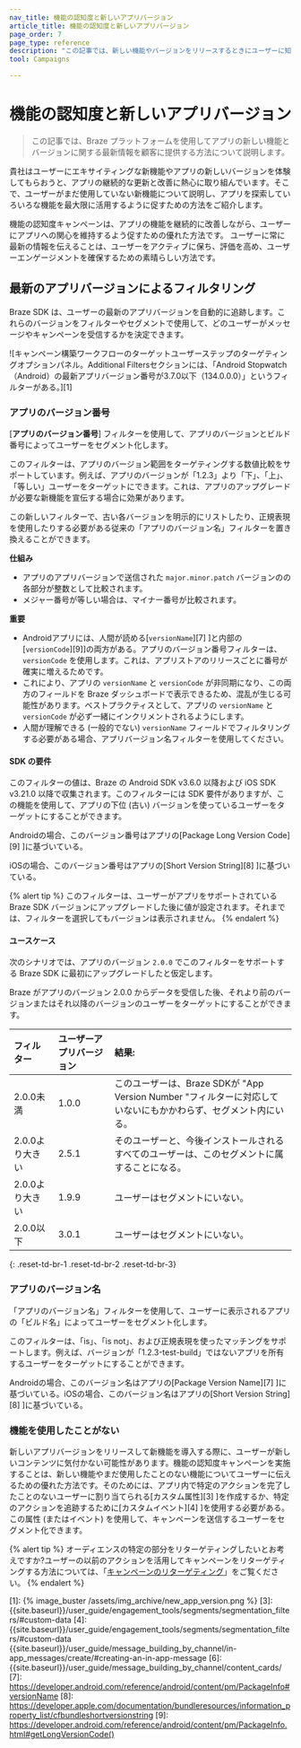 ```yaml
---
nav_title: 機能の認知度と新しいアプリバージョン
article_title: 機能の認知度と新しいアプリバージョン
page_order: 7
page_type: reference
description: "この記事では、新しい機能やバージョンをリリースするときにユーザーに知識を与えて楽しみにしてもらえる状態を継続する方法について説明します。"
tool: Campaigns

---
```


# 機能の認知度と新しいアプリバージョン

> この記事では、Braze プラットフォームを使用してアプリの新しい機能とバージョンに関する最新情報を顧客に提供する方法について説明します。 

貴社はユーザーにエキサイティングな新機能やアプリの新しいバージョンを体験してもらおうと、アプリの継続的な更新と改善に熱心に取り組んでいます。そこで、ユーザーがまだ使用していない新機能について説明し、アプリを探索していろいろな機能を最大限に活用するように促すための方法をご紹介します。

機能の認知度キャンペーンは、アプリの機能を継続的に改善しながら、ユーザーにアプリへの関心を維持するよう促すための優れた方法です。 ユーザーに常に最新の情報を伝えることは、ユーザーをアクティブに保ち、評価を高め、ユーザーエンゲージメントを確保するための素晴らしい方法です。

## 最新のアプリバージョンによるフィルタリング

Braze SDK は、ユーザーの最新のアプリバージョンを自動的に追跡します。これらのバージョンをフィルターやセグメントで使用して、どのユーザーがメッセージやキャンペーンを受信するかを決定できます。

![キャンペーン構築ワークフローのターゲットユーザーステップのターゲティングオプションパネル。Additional Filtersセクションには、「Android Stopwatch（Android）の最新アプリバージョン番号が3.7.0以下（134.0.0.0）」というフィルターがある。][1]

### アプリのバージョン番号

\[**アプリのバージョン番号**] フィルターを使用して、アプリのバージョンとビルド番号によってユーザーをセグメント化します。 

このフィルターは、アプリのバージョン範囲をターゲティングする数値比較をサポートしています。例えば、アプリのバージョンが「1.2.3」より「下」、「上」、「等しい」ユーザーをターゲットにできます。これは、アプリのアップグレードが必要な新機能を宣伝する場合に効果があります。

この新しいフィルターで、古い各バージョンを明示的にリストしたり、正規表現を使用したりする必要がある従来の「アプリのバージョン名」フィルターを置き換えることができます。

**仕組み**

* アプリのアプリバージョンで送信された `major.minor.patch` バージョンのの各部分が整数として比較されます。
* メジャー番号が等しい場合は、マイナー番号が比較されます。

**重要**

* Androidアプリには、人間が読める\[`versionName`][7] ]と内部の\[`versionCode`][9]]の両方がある。アプリのバージョン番号フィルターは、`versionCode` を使用します。これは、アプリストアのリリースごとに番号が確実に増えるためです。
* これにより、アプリの `versionName` と `versionCode` が非同期になり、この両方のフィールドを Braze ダッシュボードで表示できるため、混乱が生じる可能性があります。ベストプラクティスとして、アプリの `versionName` と `versionCode` が必ず一緒にインクリメントされるようにします。
* 人間が理解できる (一般的でない) `versionName` フィールドでフィルタリングする必要がある場合、アプリバージョン名フィルターを使用してください。

#### SDK の要件

このフィルターの値は、Braze の Android SDK v3.6.0 以降および iOS SDK v3.21.0 以降で収集されます。このフィルターには SDK 要件がありますが、この機能を使用して、アプリの下位 (古い) バージョンを使っているユーザーをターゲットにすることができます。

Androidの場合、このバージョン番号はアプリの\[Package Long Version Code][9] ]に基づいている。

iOSの場合、このバージョン番号はアプリの\[Short Version String][8] ]に基づいている。

{% alert tip %}
このフィルターは、ユーザーがアプリをサポートされている Braze SDK バージョンにアップグレードした後に値が設定されます。それまでは、フィルターを選択してもバージョンは表示されません。
{% endalert %}

#### ユースケース

次のシナリオでは、アプリのバージョン `2.0.0` でこのフィルターをサポートする Braze SDK に最初にアップグレードしたと仮定します。

Braze がアプリのバージョン 2.0.0 からデータを受信した後、それより前のバージョンまたはそれ以降のバージョンのユーザーをターゲットにすることができます。

| フィルター  | ユーザーアプリバージョン  | 結果: |
:------------- | :----------- | :---------|
| 2.0.0未満 | 1.0.0 | このユーザーは、Braze SDKが "App Version Number "フィルターに対応していないにもかかわらず、セグメント内にいる。 |
| 2.0.0より大きい | 2.5.1 | そのユーザーと、今後インストールされるすべてのユーザーは、このセグメントに属することになる。 |
| 2.0.0より大きい | 1.9.9 | ユーザーはセグメントにいない。 |
| 2.0.0以下 | 3.0.1 | ユーザーはセグメントにいない。 |
{: .reset-td-br-1 .reset-td-br-2 .reset-td-br-3}

### アプリのバージョン名

「アプリのバージョン名」フィルターを使用して、ユーザーに表示されるアプリの「ビルド名」によってユーザーをセグメント化します。 

このフィルターは、「is」、「is not」、および正規表現を使ったマッチングをサポートします。例えば、バージョンが「1.2.3-test-build」ではないアプリを所有するユーザーをターゲットにすることができます。

Androidの場合、このバージョン名はアプリの\[Package Version Name][7] ]に基づいている。iOSの場合、このバージョン名はアプリの\[Short Version String][8] ]に基づいている。

### 機能を使用したことがない

新しいアプリバージョンをリリースして新機能を導入する際に、ユーザーが新しいコンテンツに気付かない可能性があります。機能の認知度キャンペーンを実施することは、新しい機能やまだ使用したことのない機能についてユーザーに伝えるための優れた方法です。そのためには、アプリ内で特定のアクションを完了したことのないユーザーに割り当てられる\[カスタム属性][3] ]を作成するか、特定のアクションを追跡するために\[カスタムイベント][4] ]を使用する必要がある。この属性 (またはイベント) を使用して、キャンペーンを送信するユーザーをセグメント化できます。

{% alert tip %}
オーディエンスの特定の部分をリターゲティングしたいとお考えですか?ユーザーの以前のアクションを活用してキャンペーンをリターゲティングする方法については、「[キャンペーンのリターゲティング]({{site.baseurl}}/user_guide/engagement_tools/campaigns/ideas_and_strategies/retargeting_campaigns/)」をご覧ください。
{% endalert %}


[1]: {% image_buster /assets/img_archive/new_app_version.png %}
[3]: {{site.baseurl}}/user_guide/engagement_tools/segments/segmentation_filters/#custom-data
[4]: {{site.baseurl}}/user_guide/engagement_tools/segments/segmentation_filters/#custom-data
 {{site.baseurl}}/user_guide/message_building_by_channel/in-app_messages/create/#creating-an-in-app-message
[6]: {{site.baseurl}}/user_guide/message_building_by_channel/content_cards/
[7]: https://developer.android.com/reference/android/content/pm/PackageInfo#versionName
[8]: https://developer.apple.com/documentation/bundleresources/information_property_list/cfbundleshortversionstring
[9]: https://developer.android.com/reference/android/content/pm/PackageInfo.html#getLongVersionCode()
